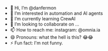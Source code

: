 - 👋 Hi, I’m @danfermon
- 👀 I’m interested in automation and AI agents
- 🌱 I’m currently learning CrewAI
- 💞️ I’m looking to collaborate on ...
- 📫 How to reach me: instagram: @omnia.ia
- 😄 Pronouns: what the hell is this? 😂😂
- ⚡ Fun fact: I'm not funny.

<!---
danfermon/danfermon is a ✨ special ✨ repository because its `README.md` (this file) appears on your GitHub profile.
You can click the Preview link to take a look at your changes.
--->
